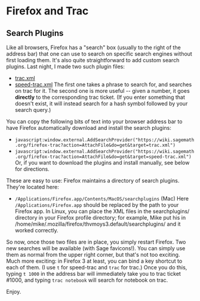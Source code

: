 

# Firefox and Trac


## Search Plugins

Like all browsers, Firefox has a "search" box (usually to the right of the address bar) that one can use to search on specific search engines without first loading them. It's also quite straightforward to add custom search plugins. Last night, I made two such plugin files: 

* <a href="firefox-trac/trac.xml">trac.xml</a> 
* <a href="firefox-trac/speed-trac.xml">speed-trac.xml</a> 
The first one takes a phrase to search for, and searches on trac for it. The second one is more useful -- given a number, it goes **directly** to the corresponding trac ticket. (If you enter something that doesn't exist, it will instead search for a hash symbol followed by your search query.) 

You can copy the following bits of text into your browser address bar to have Firefox automatically download and install the search plugins: 

* `javascript:window.external.AddSearchProvider("https://wiki.sagemath.org/firefox-trac?action=AttachFile&do=get&target=trac.xml")` 
* `javascript:window.external.AddSearchProvider("https://wiki.sagemath.org/firefox-trac?action=AttachFile&do=get&target=speed-trac.xml")` 
Or, if you want to download the plugins and install manually, see below for directions. 

These are easy to use: Firefox maintains a directory of search plugins. They're located here: 

* `/Applications/Firefox.app/Contents/MacOS/searchplugins` (Mac) 
Here `/Applications/Firefox.app` should be replaced by the path to your Firefox app. In Linux, you can place the XML files in the searchplugins/ directory in your Firefox profile directory; for example, Mike put his in /home/mike/.mozilla/firefox/thvmoys3.default/searchplugins/ and it worked correctly. 

So now, once those two files are in place, you simply restart Firefox. Two new searches will be available (with Sage favicons!). You can simply use them as normal from the upper right corner, but that's not too exciting. Much more exciting: in Firefox 3 at least, you can bind a key shortcut to each of them. (I use `t` for speed-trac and `trac` for trac.) Once you do this, typing `t 1000` in the address bar will immediately take you to trac ticket #1000, and typing `trac notebook` will search for notebook on trac. 

Enjoy. 
